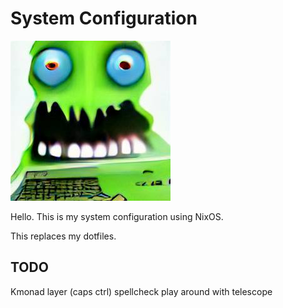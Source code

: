 # System Configuration

![monster computer](mc.jpeg)

Hello. This is my system configuration using NixOS.

This replaces my dotfiles.

## TODO

Kmonad layer (caps ctrl)
spellcheck
play around with telescope
